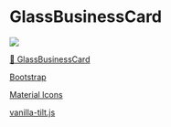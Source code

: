 # GlassBusinessCard

![](https://github.com/acarcem/glassbusinesscard/blob/main/glass.gif)

[:link: GlassBusinessCard](https://acarcem.github.io/glassbusinesscard/)

[Bootstrap](https://getbootstrap.com/)

[Material Icons](https://material.io/resources/icons/?style=baseline)

[vanilla-tilt.js](https://micku7zu.github.io/vanilla-tilt.js/)
